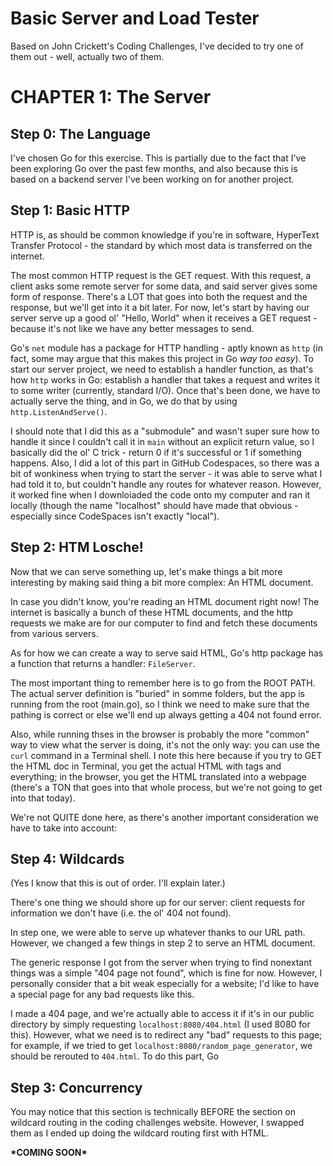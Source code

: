 # Basic Server and Load Tester

Based on John Crickett's Coding Challenges, I've decided to try one of them out - well, actually two of them.

# CHAPTER 1: The Server

## Step 0: The Language

I've chosen Go for this exercise. This is partially due to the fact that I've been exploring Go over the past few months, and also because this is based on a backend server I've been working on for another project.

## Step 1: Basic HTTP

HTTP is, as should be common knowledge if you're in software, HyperText Transfer Protocol - the standard by which most data is transferred on the internet.

The most common HTTP request is the GET request. With this request, a client asks some remote server for some data, and said server gives some form of response. There's a LOT that goes into both the request and the response, but we'll get into it a bit later. For now, let's start by having our server serve up a good ol' "Hello, World" when it receives a GET request - because it's not like we have any better messages to send. 

Go's `net` module has a package for HTTP handling - aptly known as `http` (in fact, some may argue that this makes this project in Go _way too easy_). To start our server project, we need to establish a handler function, as that's how `http` works in Go: establish a handler that takes a request and writes it to some writer (currently, standard I/O). Once that's been done, we have to actually serve the thing, and in Go, we do that by using `http.ListenAndServe()`.

I should note that I did this as a "submodule" and wasn't super sure how to handle it since I couldn't call it in `main` without an explicit return value, so I basically did the ol' C trick - return 0 if it's successful or 1 if something happens. Also, I did a lot of this part in GitHub Codespaces, so there was a bit of wonkiness when trying to start the server - it was able to serve what I had told it to, but couldn't handle any routes for whatever reason. However, it worked fine when I downloiaded the code onto my computer and ran it locally (though the name "localhost" should have made that obvious - especially since CodeSpaces isn't exactly "local").

## Step 2: HTM Losche!

Now that we can serve something up, let's make things a bit more interesting by making said thing a bit more complex: An HTML document.

In case you didn't know, you're reading an HTML document right now! The internet is basically a bunch of these HTML documents, and the http requests we make are for our computer to find and fetch these documents from various servers.

As for how we can create a way to serve said HTML, Go's http package has a function that returns a handler: `FileServer`.

The most important thing to remember here is to go from the ROOT PATH. The actual server definition is "buried" in somme folders, but the app is running from the root (main.go), so I think we need to make sure that the pathing is correct or else we'll end up always getting a 404 not found error.

Also, while running thses in the browser is probably the more "common" way to view what the server is doing, it's not the only way: you can use the `curl` command in a Terminal shell. I note this here because if you try to GET the HTML doc in Terminal, you get the actual HTML with tags and everything; in the browser, you get the HTML translated into a webpage (there's a TON that goes into that whole process, but we're not going to get into that today).

We're not QUITE done here, as there's another important consideration we have to take into account:

## Step 4: Wildcards
(Yes I know that this is out of order. I'll explain later.)

There's one thing we should shore up for our server: client requests for information we don't have (i.e. the ol' 404 not found).

In step one, we were able to serve up whatever thanks to our URL path. However, we changed a few things in step 2 to serve an HTML document. 

The generic response I got from the server when trying to find nonextant things was a simple "404 page not found", which is fine for now. However, I personally consider that a bit weak especially for a website; I'd like to have a special page for any bad requests like this.

I made a 404 page, and we're actually able to access it if it's in our public directory by simply requesting `localhost:8080/404.html` (I used 8080 for this). However, what we need is to redirect any "bad" requests to this page; for example, if we tried to get `localhost:8080/random_page_generator`, we should be rerouted to `404.html`. To do this part, Go

## Step 3: Concurrency

You may notice that this section is technically BEFORE the section on wildcard routing in the coding challenges website. However, I swapped them as I ended up doing the wildcard routing first with HTML.

__\*COMING SOON*__

<!-- Here's where the decision to use Go for this really begins to get interesting.

One of the things Go is most well known for is its concurrency paradigms using things known as channels and Goroutines.

Web servers are not like the checkout line at the local store: they need to be able to handle multiple clients asking them for information all at once. -->

<!-- # Chapter 2: Load Testing -->

<!-- We now have a web server that can parse requests from clients and serve them various pieces of data. However, it's important that we're not only able to handle any traffic on our server, but handle it *well*; for example, we wouldn't want to, say, run into massive issues should our server be called upon by [EVERY SINGLE GAMESTOP IN THE UNITED STATES](https://www.polygon.com/2015/4/2/8337499/gamestops-website-down-amiibo-ness).

## Step 0: The language

Let's not get weird here and stick with Go. 

## Step 1

I have no clue what this is, but  -->